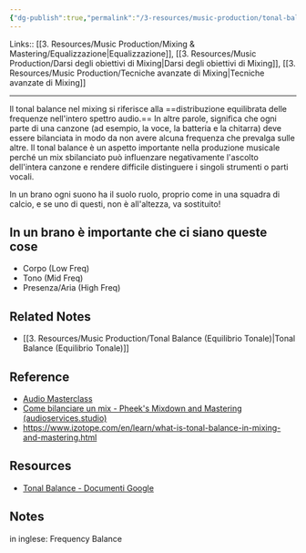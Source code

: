 ```yaml
---
{"dg-publish":true,"permalink":"/3-resources/music-production/tonal-balance/"}
---
```


Links:: [[3. Resources/Music Production/Mixing & Mastering/Equalizzazione\|Equalizzazione]], [[3. Resources/Music Production/Darsi degli obiettivi di Mixing\|Darsi degli obiettivi di Mixing]], [[3. Resources/Music Production/Tecniche avanzate di Mixing\|Tecniche avanzate di Mixing]]

---
Il tonal balance nel mixing si riferisce alla ==distribuzione equilibrata delle frequenze nell'intero spettro audio.== In altre parole, significa che ogni parte di una canzone (ad esempio, la voce, la batteria e la chitarra) deve essere bilanciata in modo da non avere alcuna frequenza che prevalga sulle altre. 
Il tonal balance è un aspetto importante nella produzione musicale perché un mix sbilanciato può influenzare negativamente l'ascolto dell'intera canzone e rendere difficile distinguere i singoli strumenti o parti vocali.

In un brano ogni suono ha il suolo ruolo, proprio come in una squadra di calcio, e se uno di questi, non è all'altezza, va sostituito!

## In un brano è importante che ci siano queste cose

- Corpo (Low Freq)
- Tono (Mid Freq)
- Presenza/Aria (High Freq)


## Related Notes

- [[3. Resources/Music Production/Tonal Balance (Equilibrio Tonale)\|Tonal Balance (Equilibrio Tonale)]]


## Reference

- [Audio Masterclass](https://youtu.be/y987nuTHR8Q)
- [Come bilanciare un mix - Pheek's Mixdown and Mastering (audioservices.studio)](https://audioservices.studio/blog/how-to-balance-a-mix)
- https://www.izotope.com/en/learn/what-is-tonal-balance-in-mixing-and-mastering.html

## Resources

- [Tonal Balance - Documenti Google](https://docs.google.com/document/d/1-BW5mdNXI3i90jwtyvDKlzndGc4zgyeFqiiSz4XztdY/edit?usp=sharing)

## Notes

in inglese: Frequency Balance






